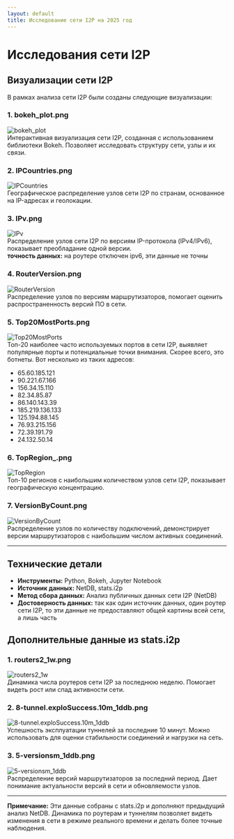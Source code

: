 ```yaml
---
layout: default
title: Исследование сети I2P на 2025 год
---
```


# Исследования сети I2P

## Визуализации сети I2P

В рамках анализа сети I2P были созданы следующие визуализации:

### 1. bokeh_plot.png
![bokeh_plot](images/i2pnet/bokeh_plot.png)  
Интерактивная визуализация сети I2P, созданная с использованием библиотеки Bokeh. Позволяет исследовать структуру сети, узлы и их связи.

### 2. IPCountries.png
![IPCountries](images/i2pnet/IPCountries.png)  
Географическое распределение узлов сети I2P по странам, основанное на IP-адресах и геолокации.

### 3. IPv.png
![IPv](images/i2pnet/IPv.png)  
Распределение узлов сети I2P по версиям IP-протокола (IPv4/IPv6), показывает преобладание одной версии.  
**точность данных:** на роутере отключен ipv6, эти данные не точны  

### 4. RouterVersion.png
![RouterVersion](images/i2pnet/RouterVersion.png)  
Распределение узлов по версиям маршрутизаторов, помогает оценить распространенность версий ПО в сети.

### 5. Top20MostPorts.png
![Top20MostPorts](images/i2pnet/Top20MostPorts.png)  
Топ-20 наиболее часто используемых портов в сети I2P, выявляет популярные порты и потенциальные точки внимания.
Скорее всего, это ботнеты. Вот несколько из таких адресов:
- 65.60.185.121
- 90.221.67.166
- 156.34.15.110
- 82.34.85.87
- 86.140.143.39
- 185.219.136.133
- 125.194.88.145
- 76.93.215.156
- 72.39.191.79
- 24.132.50.14

### 6. TopRegion_.png
![TopRegion](images/i2pnet/TopRegion_.png)  
Топ-10 регионов с наибольшим количеством узлов сети I2P, показывает географическую концентрацию.

### 7. VersionByCount.png
![VersionByCount](images/i2pnet/VersionByCount.png)  
Распределение узлов по количеству подключений, демонстрирует версии маршрутизаторов с наибольшим числом активных соединений.

---

## Технические детали

- **Инструменты:** Python, Bokeh, Jupyter Notebook  
- **Источник данных:** NetDB, stats.i2p  
- **Метод сбора данных:** Анализ публичных данных сети I2P (NetDB)  
- **Достоверность данных:** так как один источник данных, один роутер сети I2P, то эти данные не предоставляют общей картины всей сети, а лишь часть  

## Дополнительные данные из stats.i2p

### 1. routers2_1w.png
![routers2_1w](images/i2pnet/routers2_1w.png)  
Динамика числа роутеров сети I2P за последнюю неделю. Помогает видеть рост или спад активности сети.

### 2. 8-tunnel.exploSuccess.10m_1ddb.png
![8-tunnel.exploSuccess.10m_1ddb](images/i2pnet/8-tunnel.exploSuccess.10m_1ddb.png)  
Успешность эксплуатации туннелей за последние 10 минут. Можно использовать для оценки стабильности соединений и нагрузки на сеть.

### 3. 5-versionsm_1ddb.png
![5-versionsm_1ddb](images/i2pnet/5-versionsm_1ddb.png)  
Распределение версий маршрутизаторов за последний период. Дает понимание актуальности версий в сети и обновляемости узлов.

---

**Примечание:** Эти данные собраны с stats.i2p и дополняют предыдущий анализ NetDB. Динамика по роутерам и туннелям позволяет видеть изменения в сети в режиме реального времени и делать более точные наблюдения.


